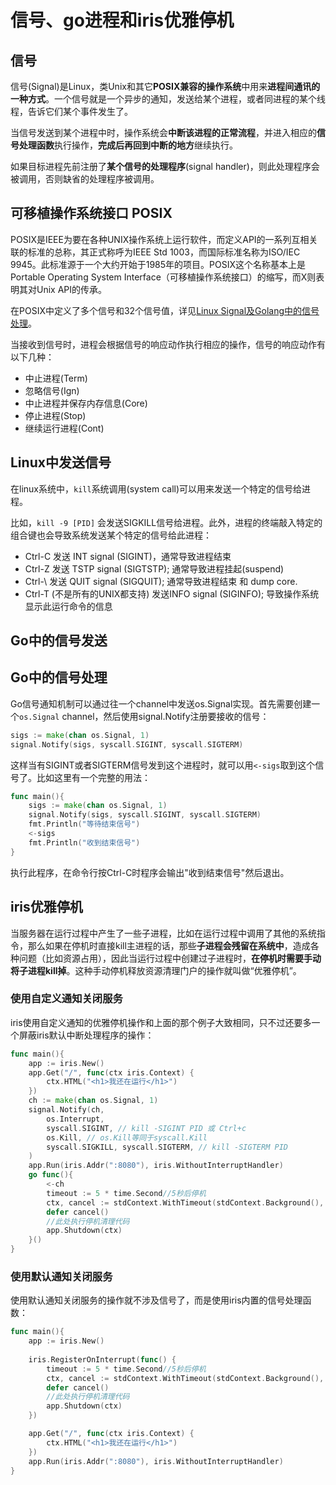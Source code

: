 # 信号、go进程和iris优雅停机

## 信号

信号(Signal)是Linux，类Unix和其它**POSIX兼容的操作系统**中用来**进程间通讯的一种方式**。一个信号就是一个异步的通知，发送给某个进程，或者同进程的某个线程，告诉它们某个事件发生了。

当信号发送到某个进程中时，操作系统会**中断该进程的正常流程**，并进入相应的**信号处理函数**执行操作，**完成后再回到中断的地方**继续执行。

如果目标进程先前注册了**某个信号的处理程序**(signal handler)，则此处理程序会被调用，否则缺省的处理程序被调用。

## 可移植操作系统接口 POSIX

POSIX是IEEE为要在各种UNIX操作系统上运行软件，而定义API的一系列互相关联的标准的总称，其正式称呼为IEEE Std 1003，而国际标准名称为ISO/IEC 9945。此标准源于一个大约开始于1985年的项目。POSIX这个名称基本上是Portable Operating System Interface（可移植操作系统接口）的缩写，而X则表明其对Unix API的传承。

在POSIX中定义了多个信号和32个信号值，详见[Linux Signal及Golang中的信号处理](https://colobu.com/2015/10/09/Linux-Signals/)。

当接收到信号时，进程会根据信号的响应动作执行相应的操作，信号的响应动作有以下几种：

* 中止进程(Term)
* 忽略信号(Ign)
* 中止进程并保存内存信息(Core)
* 停止进程(Stop)
* 继续运行进程(Cont)

## Linux中发送信号

在linux系统中，`kill`系统调用(system call)可以用来发送一个特定的信号给进程。

比如，`kill -9 [PID]` 会发送SIGKILL信号给进程。此外，进程的终端敲入特定的组合键也会导致系统发送某个特定的信号给此进程：

* Ctrl-C 发送 INT signal (SIGINT)，通常导致进程结束
* Ctrl-Z 发送 TSTP signal (SIGTSTP); 通常导致进程挂起(suspend)
* Ctrl-\ 发送 QUIT signal (SIGQUIT); 通常导致进程结束 和 dump core.
* Ctrl-T (不是所有的UNIX都支持) 发送INFO signal (SIGINFO); 导致操作系统显示此运行命令的信息

## Go中的信号发送

## Go中的信号处理

Go信号通知机制可以通过往一个channel中发送os.Signal实现。首先需要创建一个`os.Signal` channel，然后使用signal.Notify注册要接收的信号：

```go
sigs := make(chan os.Signal, 1)
signal.Notify(sigs, syscall.SIGINT, syscall.SIGTERM)
```

这样当有SIGINT或者SIGTERM信号发到这个进程时，就可以用`<-sigs`取到这个信号了。比如这里有一个完整的用法：

```go
func main(){
    sigs := make(chan os.Signal, 1)
    signal.Notify(sigs, syscall.SIGINT, syscall.SIGTERM)
    fmt.Println("等待结束信号")
    <-sigs
    fmt.Println("收到结束信号")
}
```

执行此程序，在命令行按Ctrl-C时程序会输出"收到结束信号"然后退出。

## iris优雅停机

当服务器在运行过程中产生了一些子进程，比如在运行过程中调用了其他的系统指令，那么如果在停机时直接kill主进程的话，那些**子进程会残留在系统中**，造成各种问题（比如资源占用），因此当运行过程中创建过子进程时，**在停机时需要手动将子进程kill掉**。这种手动停机释放资源清理门户的操作就叫做“优雅停机”。

### 使用自定义通知关闭服务

iris使用自定义通知的优雅停机操作和上面的那个例子大致相同，只不过还要多一个屏蔽iris默认中断处理程序的操作：

```go
func main(){
    app := iris.New()
    app.Get("/", func(ctx iris.Context) {
        ctx.HTML("<h1>我还在运行</h1>")
    })
    ch := make(chan os.Signal, 1)
    signal.Notify(ch,
        os.Interrupt,
        syscall.SIGINT, // kill -SIGINT PID 或 Ctrl+c
        os.Kill, // os.Kill等同于syscall.Kill
        syscall.SIGKILL, syscall.SIGTERM, // kill -SIGTERM PID
    )
    app.Run(iris.Addr(":8080"), iris.WithoutInterruptHandler)
    go func(){
        <-ch
        timeout := 5 * time.Second//5秒后停机
        ctx, cancel := stdContext.WithTimeout(stdContext.Background(), timeout)
        defer cancel()
        //此处执行停机清理代码
        app.Shutdown(ctx)
    }()
}
```

### 使用默认通知关闭服务

使用默认通知关闭服务的操作就不涉及信号了，而是使用iris内置的信号处理函数：

```go
func main(){
    app := iris.New()
    
    iris.RegisterOnInterrupt(func() {
        timeout := 5 * time.Second//5秒后停机
        ctx, cancel := stdContext.WithTimeout(stdContext.Background(), timeout)
        defer cancel()
        //此处执行停机清理代码
        app.Shutdown(ctx)
    })

    app.Get("/", func(ctx iris.Context) {
        ctx.HTML("<h1>我还在运行</h1>")
    })
    app.Run(iris.Addr(":8080"), iris.WithoutInterruptHandler)
}
```
